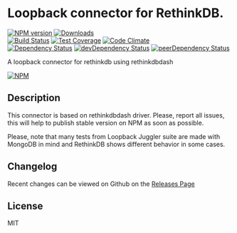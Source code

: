 # Loopback connector for RethinkDB.

[![NPM version](https://badge.fury.io/js/loopback-rethinkdbdash-pubnub.svg)](http://badge.fury.io/js/loopback-rethinkdbdash-pubnub) [![Downloads](http://img.shields.io/npm/dm/loopback-rethinkdbdash-pubnub.svg)](http://badge.fury.io/js/loopback-rethinkdbdash-pubnub)   
[![Build Status](https://travis-ci.org/Yoobic/loopback-rethinkdbdash-pubnub.svg?branch=master)](https://travis-ci.org/Yoobic/loopback-rethinkdbdash-pubnub) [![Test Coverage](https://codeclimate.com/github/Yoobic/loopback-rethinkdbdash-pubnub/badges/coverage.svg)](https://codeclimate.com/github/Yoobic/loopback-rethinkdbdash-pubnub) [![Code Climate](https://codeclimate.com/github/Yoobic/loopback-rethinkdbdash-pubnub/badges/gpa.svg)](https://codeclimate.com/github/Yoobic/loopback-rethinkdbdash-pubnub)   
[![Dependency Status](https://david-dm.org/Yoobic/loopback-rethinkdbdash-pubnub.svg)](https://david-dm.org/Yoobic/loopback-rethinkdbdash-pubnub) [![devDependency Status](https://david-dm.org/Yoobic/loopback-rethinkdbdash-pubnub/dev-status.svg)](https://david-dm.org/Yoobic/loopback-rethinkdbdash-pubnub#info=devDependencies) [![peerDependency Status](https://david-dm.org/Yoobic/loopback-rethinkdbdash-pubnub/peer-status.svg)](https://david-dm.org/Yoobic/loopback-rethinkdbdash-pubnub#info=peerDependencies)    

A loopback connector for rethinkdb using rethinkdbdash

[![NPM](https://nodei.co/npm/loopback-rethinkdbdash-pubnub.png?downloads=true&downloadRank=true&stars=true)](https://nodei.co/npm/loopback-rethinkdbdash-pubnub)

## Description
This connector is based on rethinkdbdash driver.
Please, report all issues, this will help to publish stable version on NPM as soon as possible.

Please, note that many tests from Loopback Juggler suite are made with MongoDB in mind and RethinkDB shows different behavior in some cases.

## Changelog

Recent changes can be viewed on Github on the [Releases Page](https://github.com/Yoobic/loopback-rethinkdbdash-pubnub/releases)

## License

MIT